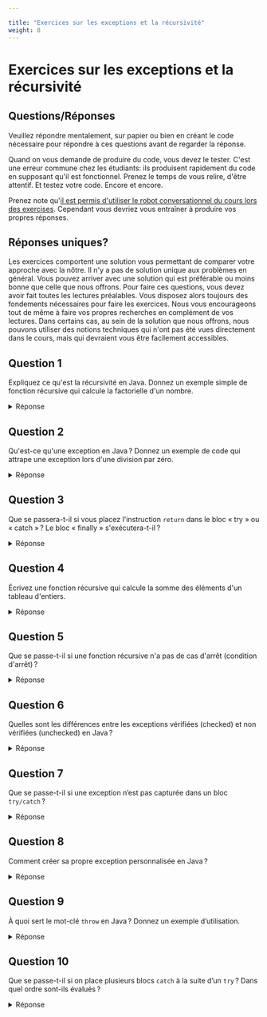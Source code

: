 ```yaml
---

title: "Exercices sur les exceptions et la récursivité"
weight: 8
---
```


# Exercices sur les exceptions et la récursivité

## Questions/Réponses

<p>Veuillez répondre mentalement, sur papier ou bien en créant le code nécessaire pour répondre à ces questions avant de regarder la réponse.</p>
<p>Quand on vous demande de produire du code, vous devez le tester. C'est une erreur commune chez les étudiants: ils produisent rapidement du code en supposant qu'il est fonctionnel. Prenez le temps de vous relire, d'être attentif. Et testez votre code. Encore et encore.</p>

<p>Prenez note qu'<a href="https://rc-inf1220.teluq.ca/">il est permis d'utiliser le robot conversationnel du cours lors des exercises</a>. Cependant vous devriez vous entraîner à produire vos propres réponses.</p>

## Réponses uniques?

<p>Les exercices comportent une solution vous permettant de comparer votre approche avec la nôtre. Il n'y a pas de solution unique aux problèmes en général. Vous pouvez arriver avec une solution qui est préférable ou moins bonne que celle que nous offrons. Pour faire ces questions, vous devez avoir fait toutes les lectures préalables. Vous disposez alors toujours des fondements nécessaires pour faire les exercices. Nous vous encourageons tout de même à faire vos propres recherches en complément de vos lectures. Dans certains cas, au sein de la solution que nous offrons, nous pouvons utiliser des notions techniques qui n'ont pas été vues directement dans le cours, mais qui devraient vous être facilement accessibles.</p>

## Question 1

Expliquez ce qu'est la récursivité en Java. Donnez un exemple simple de fonction récursive qui calcule la factorielle d'un nombre.

<details><summary>Réponse</summary>
<p>La récursivité est une technique où une fonction s'appelle elle-même pour résoudre un problème en le divisant en sous-problèmes plus simples. Exemple :</p>

```java  {style=github}
int factorielle(int n) {
    if (n <= 1) return 1;
    else return n * factorielle(n - 1);
}
```
</details>

## Question 2

Qu'est-ce qu'une exception en Java ? Donnez un exemple de code qui attrape une exception lors d'une division par zéro.

<details><summary>Réponse</summary>
<p>Une exception est un mécanisme qui permet de gérer les erreurs ou situations inattendues lors de l'exécution d'un programme. Exemple :</p>

```java  {style=github}
try {
    int x = 10 / 0;
} catch (ArithmeticException e) {
    System.out.println("Division par zéro !");
}
```
</details>

## Question 3

Que se passera-t-il si vous placez l'instruction <code>return</code> dans le bloc « try » ou « catch » ? Le bloc « finally » s'exécutera-t-il ?

<details><summary>Réponse</summary>
<p>Oui, le bloc <code>finally</code> s'exécutera toujours, même si un <code>return</code> est exécuté dans le bloc <code>try</code> ou <code>catch</code>. Exemple :</p>

```java  {style=github}
public int exemple() {
    try {
        return 1;
    } catch (Exception e) {
        return 2;
    } finally {
        System.out.println("Bloc finally exécuté");
    }
}
```
<p>Le message du bloc <code>finally</code> sera affiché avant que la méthode ne retourne sa valeur.</p>
</details>

## Question 4

Écrivez une fonction récursive qui calcule la somme des éléments d'un tableau d'entiers.

<details><summary>Réponse</summary>

```java  {style=github}
int somme(int[] t, int n) {
    if (n == 0) return 0;
    else return t[n-1] + somme(t, n-1);
}
// Appel : somme(t, t.length)
```
</details>

## Question 5

Que se passe-t-il si une fonction récursive n'a pas de cas d'arrêt (condition d'arrêt) ?

<details><summary>Réponse</summary>
<p>La fonction s'appellera elle-même indéfiniment, ce qui provoquera une erreur de type <code>StackOverflowError</code> (dépassement de pile) en Java.</p>
</details>

## Question 6

Quelles sont les différences entre les exceptions vérifiées (checked) et non vérifiées (unchecked) en Java ?

<details><summary>Réponse</summary>
<p>Les exceptions vérifiées (checked) doivent être déclarées dans la signature de la méthode ou capturées avec un bloc <code>try/catch</code>. Elles héritent de <code>Exception</code> (sauf <code>RuntimeException</code>). Les exceptions non vérifiées (unchecked) héritent de <code>RuntimeException</code> et ne nécessitent pas d’être déclarées ni capturées explicitement.</p>
</details>

## Question 7

Que se passe-t-il si une exception n’est pas capturée dans un bloc <code>try/catch</code> ?

<details><summary>Réponse</summary>
<p>Si une exception n’est pas capturée, elle remonte la pile d’appels jusqu’à ce qu’un bloc <code>catch</code> la capture. Si aucune méthode ne la capture, le programme se termine avec un message d’erreur (stack trace).</p>
</details>

## Question 8

Comment créer sa propre exception personnalisée en Java ?

<details><summary>Réponse</summary>
<p>On crée une classe qui hérite de <code>Exception</code> (pour une exception vérifiée) ou de <code>RuntimeException</code> (pour une non vérifiée). Exemple :</p>

```java  {style=github}
class MonException extends Exception {
    public MonException(String message) {
        super(message);
    }
}
```
</details>

## Question 9

À quoi sert le mot-clé <code>throw</code> en Java ? Donnez un exemple d’utilisation.

<details><summary>Réponse</summary>
<p>Le mot-clé <code>throw</code> permet de lancer explicitement une exception. Exemple :</p>

```java  {style=github}
if (x < 0) {
    throw new IllegalArgumentException("x doit être positif");
}
```
</details>

## Question 10

Que se passe-t-il si on place plusieurs blocs <code>catch</code> à la suite d’un <code>try</code> ? Dans quel ordre sont-ils évalués ?

<details><summary>Réponse</summary>
<p>Les blocs <code>catch</code> sont évalués dans l’ordre d’apparition. Le premier bloc dont le type correspond à l’exception levée sera exécuté ; les autres seront ignorés. Il faut placer les exceptions les plus spécifiques avant les plus générales.</p>
</details>

